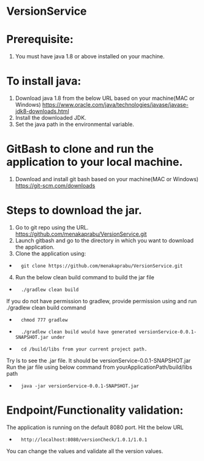 # VersionService
# Prerequisite:
1. You must have java 1.8 or above installed on your machine.
# To install java:
1. Download java 1.8 from the below URL based on your machine(MAC or Windows) https://www.oracle.com/java/technologies/javase/javase-jdk8-downloads.html
2. Install the downloaded JDK.
3. Set the java path in the environmental variable.

# GitBash to clone and run the application to your local machine.
1. Download and install git bash based on your machine(MAC or Windows) https://git-scm.com/downloads

# Steps to download the jar.

1. Go to git repo using the URL. https://github.com/menakaprabu/VersionService.git
2. Launch gitbash and go to the directory in which you want to download the application.
3. Clone the application using: 
* 		git clone https://github.com/menakaprabu/VersionService.git
4. Run the below clean build command to build the jar file 
* 		./gradlew clean build
If you do not have permission to gradlew, provide permission using and run ./gradlew clean build command
* 		chmod 777 gradlew
* 		./gradlew clean build would have generated versionService-0.0.1-SNAPSHOT.jar under 
* 		cd /build/libs from your current project path.
Try ls to see the .jar file. It should be versionService-0.0.1-SNAPSHOT.jar
Run the jar file using below command from yourApplicationPath/build/libs path
* 		java -jar versionService-0.0.1-SNAPSHOT.jar 

# Endpoint/Functionality validation:
The application is running on the default 8080 port.
Hit the below URL
* 		http://localhost:8080/versionCheck/1.0.1/1.0.1

You can change the values and validate all the version values.
